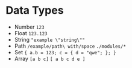 # Data Types

- Number ``123``
- Float ``123.123``
- String ``"example \"string\""``
- Path ``/example/path\ with/space`` ``./modules/*``
- Set 
``{
    a.b = 123;
    c = {
        d = "qwe";
    };
}``
- Array
``[a b c]``
``[
a
b
c d
e
]``
